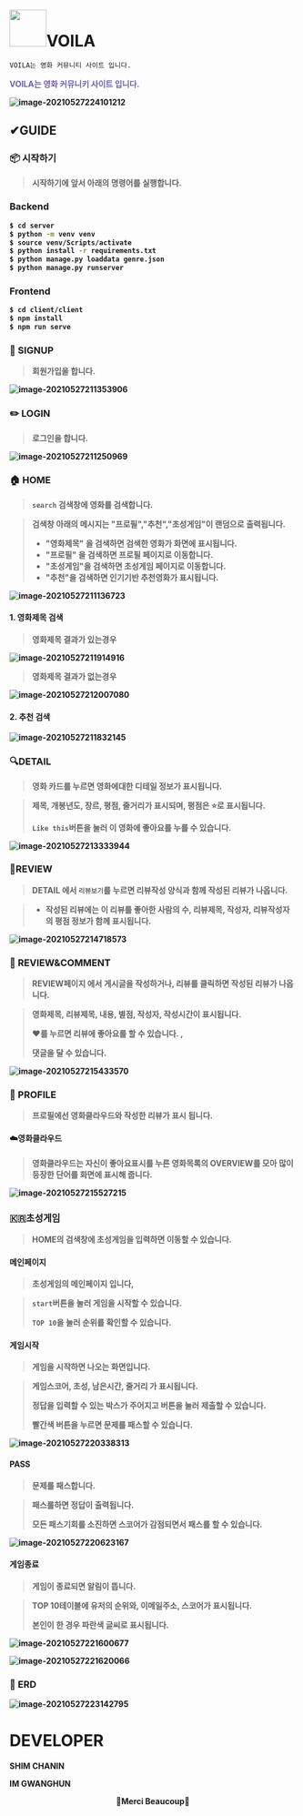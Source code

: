 # <img src="./VOILA.png" width="65px">VOILA

```sh
VOILA는 영화 커뮤니티 사이트 입니다.


```

<strong><span style="color:#705DA8">VOILA<span/>는 영화 커뮤니키 사이트 입니다.<strong/>

![image-20210527224101212](README.assets/image-20210527224101212.png)

## ✔GUIDE



### :package: ​시작하기

>  시작하기에 앞서 아래의 명령어를 실행합니다.

### Backend

```bash
$ cd server
$ python -m venv venv
$ source venv/Scripts/activate
$ python install -r requirements.txt
$ python manage.py loaddata genre.json
$ python manage.py runserver
```

### Frontend

```bash
$ cd client/client
$ npm install
$ npm run serve
```

### :pencil: SIGNUP

> 회원가입을 합니다.

![image-20210527211353906](README.assets/image-20210527211353906.png)

### :pencil2: LOGIN

> 로그인을 합니다.

![image-20210527211250969](README.assets/image-20210527211250969.png)

### :house: HOME

> `search` 검색창에 영화를 검색합니다.

> 검색창 아래의 메시지는 "프로필","추천","초성게임"이 랜덤으로 출력됩니다.
>
> - "영화제목" 을 검색하면 검색한 영화가 화면에 표시됩니다.
> - "프로필" 을 검색하면 프로필 페이지로 이동합니다.
> - "초성게임"을 검색하면 초성게임 페이지로 이동합니다.
> - "추천"을 검색하면 인기기반 추천영화가 표시됩니다.

![image-20210527211136723](README.assets/image-20210527211136723.png)

#### 1. 영화제목 검색

> 영화제목 결과가 있는경우

![image-20210527211914916](README.assets/image-20210527211914916.png)

> 영화제목 결과가 없는경우

![image-20210527212007080](README.assets/image-20210527212007080.png)

#### 2. 추천 검색

![image-20210527211832145](README.assets/image-20210527211832145.png)

###  :mag:DETAIL

> 영화 카드를 누르면 영화에대한 디테일 정보가 표시됩니다.

> 제목, 개봉년도, 장르, 평점, 줄거리가 표시되며, 평점은 :star:로 표시됩니다.
>
> `Like this`버튼을 눌러 이 영화에 좋아요를 누를 수 있습니다.

![image-20210527213333944](README.assets/image-20210527213333944.png)

### :newspaper:REVIEW

> DETAIL 에서 `리뷰보기`를 누르면 리뷰작성 양식과 함께 작성된 리뷰가 나옵니다. 

> - 작성된 리뷰에는 이 리뷰를 좋아한 사람의 수, 리뷰제목, 작성자, 리뷰작성자의 평점 정보가 함께 표시됩니다.

![image-20210527214718573](README.assets/image-20210527214718573.png)

### 💬 REVIEW&COMMENT

>  REVIEW페이지 에서 게시글을 작성하거나, 리뷰를 클릭하면 작성된 리뷰가 나옵니다.

> 영화제목, 리뷰제목, 내용, 별점, 작성자, 작성시간이 표시됩니다.
>
> :heart:를 누르면 리뷰에 좋아요를 할 수 있습니다. ,
>
> 댓글을 달 수 있습니다.

![image-20210527215433570](README.assets/image-20210527215433570.png)

### :blue_book: PROFILE

> 프로필에선 영화클라우드와 작성한 리뷰가 표시 됩니다.



####  :cloud:영화클라우드

> 영화클라우드는 자신이 좋아요표시를 누른 영화목록의 OVERVIEW를 모아 많이 등장한 단어를 화면에 표시해 줍니다.

![image-20210527215527215](README.assets/image-20210527215527215.png)

### :kr:초성게임

> HOME의 검색창에 초성게임을 입력하면 이동할 수 있습니다.

#### 메인페이지

> 초성게임의 메인페이지 입니다,

> `start`버튼을 눌러 게임을 시작할 수 있습니다.
>
> `TOP 10`을 눌러 순위를 확인할 수 있습니다.

#### 게임시작

> 게임을 시작하면 나오는 화면입니다.

> 게임스코어, 초성, 남은시간, 줄거리 가 표시됩니다.
>
> 정답을 입력할 수 있는 박스가 주어지고  버튼을 눌러 제출할 수 있습니다.
>
> 빨간색 버튼을 누르면 문제를 패스할 수 있습니다.

![image-20210527220338313](README.assets/image-20210527220338313.png)

#### PASS

> 문제를 패스합니다.

> 패스를하면 정답이 출력됩니다.
>
> 모든 패스기회를 소진하면 스코어가 감점되면서 패스를 할 수 있습니다.

![image-20210527220623167](README.assets/image-20210527220623167.png)

#### 게임종료

> 게임이 종료되면 알림이 뜹니다. 

> TOP 10테이블에 유저의 순위와, 이메일주소, 스코어가 표시됩니다.
>
> 본인이 한 경우 파란색 글씨로 표시됩니다.

![image-20210527221600677](README.assets/image-20210527221600677.png)

![image-20210527221620066](README.assets/image-20210527221620066.png)

### :date: ERD

![image-20210527223142795](README.assets/image-20210527223142795.png)

# DEVELOPER

SHIM CHANIN

IM GWANGHUN

<center>🙏Merci Beaucoup🙏